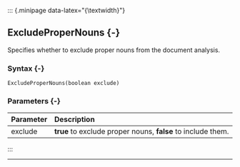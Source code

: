 ::: {.minipage data-latex="{\textwidth}"}
## ExcludeProperNouns {-}

Specifies whether to exclude proper nouns from the document analysis.

### Syntax {-}

```{sql}
ExcludeProperNouns(boolean exclude)
```

### Parameters {-}

**Parameter** | **Description**
| :-- | :-- |
exclude | **true** to exclude proper nouns, **false** to include them.
:::

***